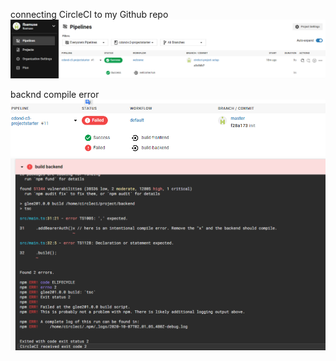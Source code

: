 
connecting CircleCI to my Github repo
![](2020-10-06-23-23-09.png)

backnd compile error
![](2020-10-07-11-14-09.png)
![](2020-10-07-11-15-04.png)